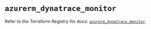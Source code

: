# `azurerm_dynatrace_monitor`

Refer to the Terraform Registry for docs: [`azurerm_dynatrace_monitor`](https://registry.terraform.io/providers/hashicorp/azurerm/4.17.0/docs/resources/dynatrace_monitor).
